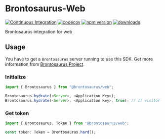 # Brontosaurus-Web

[![Continuous Integration](https://github.com/SudoDotDog/Brontosaurus-Web/actions/workflows/ci.yml/badge.svg)](https://github.com/SudoDotDog/Brontosaurus-Web/actions/workflows/ci.yml)
[![codecov](https://codecov.io/gh/SudoDotDog/Brontosaurus-Web/branch/master/graph/badge.svg)](https://codecov.io/gh/SudoDotDog/Brontosaurus-Web)
[![npm version](https://badge.fury.io/js/%40brontosaurus%2Fweb.svg)](https://badge.fury.io/js/%40brontosaurus%2Fweb)
[![downloads](https://img.shields.io/npm/dm/@brontosaurus/web.svg)](https://www.npmjs.com/package/@brontosaurus/web)

Brontosaurus integration for web

## Usage

You have to get a `Brontosaurus` server running to use this SDK. Get more information from [Brontosaurus Project](https://github.com/SudoDotDog/Brontosaurus).

### Initialize

```ts
import { Brontosaurus } from "@brontosaurus/web";

Brontosaurus.hydrate(<Server>, <Application Key>);
Brontosaurus.hydrate(<Server>, <Application Key>, true); // If visitor is available
```

### Get token

```ts
import { Brontosaurus, Token } from "@brontosaurus/web";

const token: Token = Brontosaurus.hard();
```
